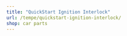 ```yaml
---
title: "QuickStart Ignition Interlock"
url: /tempe/quickstart-ignition-interlock/
shop: car parts
---
```


